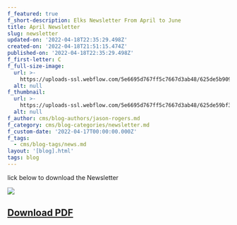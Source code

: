 ```yaml
---
f_featured: true
f_short-description: Elks Newsletter From April to June
title: April Newsletter
slug: newsletter
updated-on: '2022-04-18T22:35:29.498Z'
created-on: '2022-04-18T21:51:15.474Z'
published-on: '2022-04-18T22:35:29.498Z'
f_first-letter: C
f_full-size-image:
  url: >-
    https://uploads-ssl.webflow.com/5e6695d767ff5c7667d3ab48/625de5b909b21043bd47a5d1_Newsletter-3.jpg
  alt: null
f_thumbnail:
  url: >-
    https://uploads-ssl.webflow.com/5e6695d767ff5c7667d3ab48/625de59bf33c61320dd219ae_Newsletter.jpg
  alt: null
f_author: cms/blog-authors/jason-rogers.md
f_category: cms/blog-categories/newsletter.md
f_custom-date: '2022-04-17T00:00:00.000Z'
f_tags:
  - cms/blog-tags/news.md
layout: '[blog].html'
tags: blog
---
```


lick below to download the Newsletter

![](https://uploads-ssl.webflow.com/5e6695d767ff5c7667d3ab48/625de59bf33c61320dd219ae_Newsletter.jpg)

[Download PDF](https://uploads-ssl.webflow.com/5e6695d73c1ac6164114f6c5/625ddec963e97821a36609a1_Elks%20april-may-june-2022.pdf)
--------------------------------------------------------------------------------------------------------------------------------
